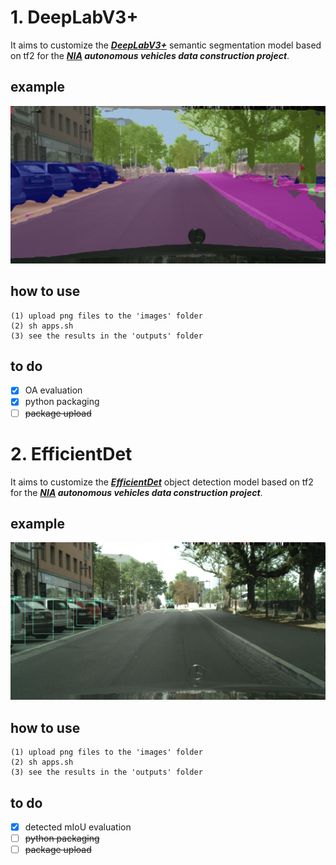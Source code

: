 # 1. DeepLabV3+
It aims to customize the [***DeepLabV3+***](https://arxiv.org/abs/1802.02611) semantic segmentation model based on tf2
for the ***[NIA](https://www.nia.or.kr/site/nia_kor/main.do) autonomous vehicles data construction project***.

## example
<p align="left">
    <img src="output.png" width=600></br>
</p>

## how to use
```
(1) upload png files to the 'images' folder
(2) sh apps.sh
(3) see the results in the 'outputs' folder
```

## to do
- [x] OA evaluation
- [x] python packaging
- [ ] ~~package upload~~

# 2. EfficientDet
It aims to customize the [***EfficientDet***](https://arxiv.org/abs/1911.09070) object detection model based on tf2 for the ***[NIA](https://www.nia.or.kr/site/nia_kor/main.do) autonomous vehicles data construction project***.

## example
<p align="left">
    <img src="0.jpg" width=600></br>
</p>

## how to use
```
(1) upload png files to the 'images' folder
(2) sh apps.sh
(3) see the results in the 'outputs' folder
```

## to do
- [x] detected mIoU evaluation
- [ ] ~~python packaging~~
- [ ] ~~package upload~~
